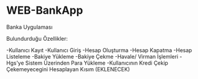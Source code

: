 # WEB-BankApp

Banka Uygulaması 

Bulundurduğu Özellikler:

-Kullanıcı Kayıt
-Kullanıcı Giriş 
-Hesap Oluşturma
-Hesap Kapatma
-Hesap Listeleme
-Bakiye Yükleme
-Bakiye Çekme
-Havale/ Virman İşlemleri
-Hgs'ye Sistem Üzerinden Para Yükleme
-Kullanıcının Kredi Çekip Çekemeyecegini Hesaplayan Kısım (EKLENECEK)


